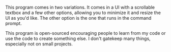 This program comes in two variations. 
It comes in a UI with a scrollable textbox and a few other options, allowing you to minimize it and resize the UI as you'd like.
The other option is the one that runs in the command prompt.

This program is open-sourced encouraging people to learn from my code or use the code to create something else. I don't gatekeep many things, especially not on small projects.
